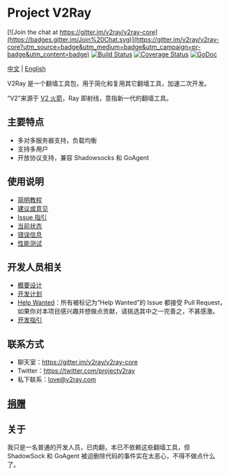 # Project V2Ray

[![Join the chat at https://gitter.im/v2ray/v2ray-core](https://badges.gitter.im/Join%20Chat.svg)](https://gitter.im/v2ray/v2ray-core?utm_source=badge&utm_medium=badge&utm_campaign=pr-badge&utm_content=badge)
[![Build Status](https://travis-ci.org/v2ray/v2ray-core.svg?branch=master)](https://travis-ci.org/v2ray/v2ray-core)
[![Coverage Status](https://coveralls.io/repos/v2ray/v2ray-core/badge.svg?branch=master&service=github)](https://coveralls.io/github/v2ray/v2ray-core?branch=master)
[![GoDoc](https://godoc.org/github.com/v2ray/v2ray-core?status.svg)](https://godoc.org/github.com/v2ray/v2ray-core)

[中文](https://github.com/V2Ray/v2ray-core/blob/master/README.md) | [English](https://github.com/V2Ray/v2ray-core/blob/master/spec/en/README.md)

V2Ray 是一个翻墙工具包，用于简化和复用其它翻墙工具，加速二次开发。

“V2”来源于 [V2 火箭](https://zh.wikipedia.org/wiki/V-2%E7%81%AB%E7%AE%AD)，Ray 即射线，意指新一代的翻墙工具。

## 主要特点
* 多对多服务器支持，负载均衡
* 支持多用户
* 开放协议支持，兼容 Shadowsocks 和 GoAgent

## 使用说明
* [简明教程](https://github.com/V2Ray/v2ray-core/blob/master/spec/guide.md)
* [建议或意见](https://github.com/v2ray/v2ray-core/issues)
* [Issue 指引](https://github.com/V2Ray/v2ray-core/blob/master/spec/issue.md)
* [当前状态](https://github.com/V2Ray/v2ray-core/blob/master/spec/status.md)
* [错误信息](https://github.com/V2Ray/v2ray-core/blob/master/spec/errors.md)
* [性能测试](https://github.com/V2Ray/v2ray-core/blob/master/spec/benchmark.md)

## 开发人员相关
* [概要设计](https://github.com/V2Ray/v2ray-core/blob/master/spec/design.md)
* [开发计划](https://github.com/V2Ray/v2ray-core/blob/master/spec/roadmap.md)
* [Help Wanted](https://github.com/v2ray/v2ray-core/labels/help%20wanted)：所有被标记为“Help Wanted”的 Issue 都接受 Pull Request，如果你对本项目感兴趣并想做点贡献，请挑选其中之一完善之，不甚感激。
* [开发指引](https://github.com/V2Ray/v2ray-core/blob/master/spec/develop.md)

## 联系方式
* 聊天室：https://gitter.im/v2ray/v2ray-core
* Twitter：https://twitter.com/projectv2ray
* 私下联系：love@v2ray.com

## [捐赠](https://github.com/v2ray/v2ray-core/blob/master/spec/donate.md)

## 关于
我只是一名普通的开发人员，已肉翻，本已不依赖这些翻墙工具，但 ShadowSock 和 GoAgent 被迫删除代码的事件实在太恶心，不得不做点什么了。
